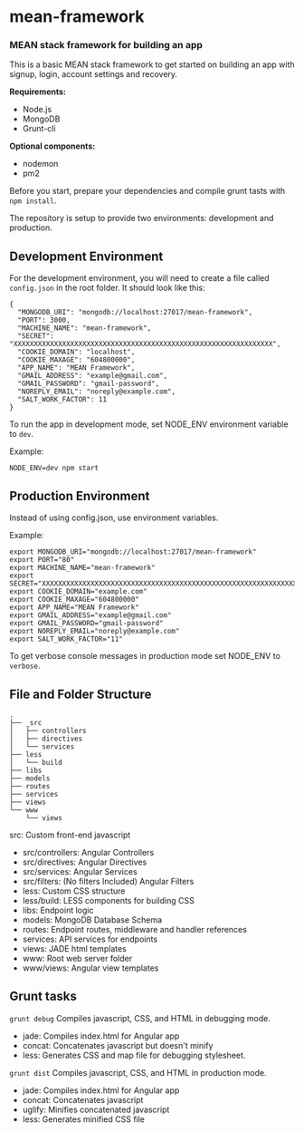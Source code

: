 # mean-framework
### MEAN stack framework for building an app

This is a basic MEAN stack framework to get started on building an app with signup, login, account settings and recovery.

**Requirements:**

* Node.js
* MongoDB
* Grunt-cli

**Optional components:**

* nodemon
* pm2

Before you start, prepare your dependencies and compile grunt tasts with `npm install`.

The repository is setup to provide two environments: development and production.

## Development Environment

For the development environment, you will need to create a file called `config.json` in the root folder. It should look like this:

```
{
  "MONGODB_URI": "mongodb://localhost:27017/mean-framework",
  "PORT": 3000,
  "MACHINE_NAME": "mean-framework",
  "SECRET": "XXXXXXXXXXXXXXXXXXXXXXXXXXXXXXXXXXXXXXXXXXXXXXXXXXXXXXXXXXXXXXXX",
  "COOKIE_DOMAIN": "localhost",
  "COOKIE_MAXAGE": "604800000",
  "APP_NAME": "MEAN Framework",
  "GMAIL_ADDRESS": "example@gmail.com",
  "GMAIL_PASSWORD": "gmail-password",
  "NOREPLY_EMAIL": "noreply@example.com",
  "SALT_WORK_FACTOR": 11
}
```

To run the app in development mode, set NODE_ENV environment variable to `dev`.

Example:

`NODE_ENV=dev npm start`

## Production Environment

Instead of using config.json, use environment variables.

Example:

```
export MONGODB_URI="mongodb://localhost:27017/mean-framework"
export PORT="80"
export MACHINE_NAME="mean-framework"
export SECRET="XXXXXXXXXXXXXXXXXXXXXXXXXXXXXXXXXXXXXXXXXXXXXXXXXXXXXXXXXXXXXXXX"
export COOKIE_DOMAIN="example.com"
export COOKIE_MAXAGE="604800000"
export APP_NAME="MEAN Framework"
export GMAIL_ADDRESS="example@gmail.com"
export GMAIL_PASSWORD="gmail-password"
export NOREPLY_EMAIL="noreply@example.com"
export SALT_WORK_FACTOR="11"
```

To get verbose console messages in production mode set NODE_ENV to `verbose`.

## File and Folder Structure

```
.
├── _src
│   ├── controllers
│   ├── directives
│   └── services
├── less
│   └── build
├── libs
├── models
├── routes
├── services
├── views
└── www
    └── views
```
src: Custom front-end javascript

* src/controllers: Angular Controllers
* src/directives: Angular Directives
* src/services: Angular Services
* src/filters: (No filters Included) Angular Filters
* less: Custom CSS structure
* less/build: LESS components for building CSS
* libs: Endpoint logic
* models: MongoDB Database Schema
* routes: Endpoint routes, middleware and handler references
* services: API services for endpoints
* views: JADE html templates
* www: Root web server folder
* www/views: Angular view templates

## Grunt tasks

`grunt debug` Compiles javascript, CSS, and HTML in debugging mode.
* jade: Compiles index.html for Angular app
* concat: Concatenates javascript but doesn't minify
* less: Generates CSS and map file for debugging stylesheet.

`grunt dist` Compiles javascript, CSS, and HTML in production mode.
* jade: Compiles index.html for Angular app
* concat: Concatenates javascript
* uglify: Minifies concatenated javascript
* less: Generates minified CSS file
